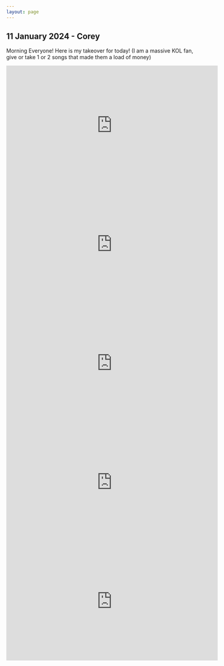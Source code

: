 ```yaml
---
layout: page
---
```


## 11 January 2024 - Corey
Morning Everyone! Here is my takeover for today! (I am a massive KOL fan, give or take 1 or 2 songs that made them a load of money)
<iframe width="560" height="315" src="https://www.youtube-nocookie.com/embed/sKLD6-YMLyo?si=OoURz8D5DSq5MPzV" title="YouTube video player" frameborder="0" allow="accelerometer; autoplay; clipboard-write; encrypted-media; gyroscope; picture-in-picture; web-share" allowfullscreen></iframe>
<iframe width="560" height="315" src="https://www.youtube-nocookie.com/embed/d43pMOF_MQI?si=Hy0QaylZgRFl2QVv" title="YouTube video player" frameborder="0" allow="accelerometer; autoplay; clipboard-write; encrypted-media; gyroscope; picture-in-picture; web-share" allowfullscreen></iframe>
<iframe width="560" height="315" src="https://www.youtube-nocookie.com/embed/sctfLwN-r5o?si=nfxw1GBqcizn-O3y" title="YouTube video player" frameborder="0" allow="accelerometer; autoplay; clipboard-write; encrypted-media; gyroscope; picture-in-picture; web-share" allowfullscreen></iframe>
<iframe width="560" height="315" src="https://www.youtube-nocookie.com/embed/gjbGylBg4X4?si=A-YRr7XADd4VhpXp" title="YouTube video player" frameborder="0" allow="accelerometer; autoplay; clipboard-write; encrypted-media; gyroscope; picture-in-picture; web-share" allowfullscreen></iframe>
<iframe width="560" height="315" src="https://www.youtube-nocookie.com/embed/bVIqrPvg0xQ?si=XFVJaJmgtBzkA0tg" title="YouTube video player" frameborder="0" allow="accelerometer; autoplay; clipboard-write; encrypted-media; gyroscope; picture-in-picture; web-share" allowfullscreen></iframe>
